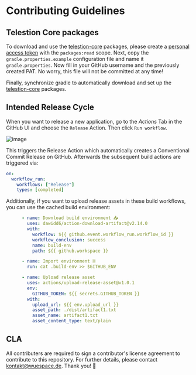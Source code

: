 # Contributing Guidelines

## Telestion Core packages

To download and use the [telestion-core](https://github.com/wuespace/telestion-core) packages, please create a
[personal access token](https://docs.github.com/en/github/authenticating-to-github/keeping-your-account-and-data-secure/creating-a-personal-access-token)
with the `packages:read` scope.
Next, copy the `gradle.properties.example` configuration file and name it `gradle.properties`.
Now fill in your GitHub username and the previously created PAT.
No worry, this file will not be committed at any time!

Finally, synchronize gradle to automatically download and set up the
[telestion-core](https://github.com/wuespace/telestion-core) packages.

## Intended Release Cycle

When you want to release a new application, go to the _Actions_ Tab in the GitHub UI and choose the `Release` Action.
Then click `Run workflow`.

![image](https://user-images.githubusercontent.com/52416718/115860012-71cb7500-a420-11eb-9af1-d5faf0768f67.png)

This triggers the Release Action which automatically creates a Conventional Commit Release on GitHub.
Afterwards the subsequent build actions are triggered via:
```yml
on:
  workflow_run:
    workflows: ["Release"]
    types: [completed]
```

Additionally, if you want to upload release assets in these build workflows, you can use the cached build environment:
```yml
      - name: Download build environment 📥
        uses: dawidd6/action-download-artifact@v2.14.0
        with:
          workflow: ${{ github.event.workflow_run.workflow_id }}
          workflow_conclusion: success
          name: build-env
          path: ${{ github.workspace }}

      - name: Import environment ⛓
        run: cat .build-env >> $GITHUB_ENV

      - name: Upload release asset
        uses: actions/upload-release-asset@v1.0.1
        env:
          GITHUB_TOKEN: ${{ secrets.GITHUB_TOKEN }}
        with:
          upload_url: ${{ env.upload_url }}
          asset_path: ./dist/artifact1.txt
          asset_name: artifact1.txt
          asset_content_type: text/plain
```

## CLA

All contributers are required to sign a contributor's license agreement to contribute to this repository.
For further details, please contact kontakt@wuespace.de. Thank you! :slightly_smiling_face: 
